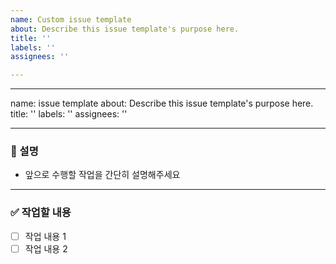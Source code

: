 ```yaml
---
name: Custom issue template
about: Describe this issue template's purpose here.
title: ''
labels: ''
assignees: ''

---
```


---
name: issue template
about: Describe this issue template's purpose here.
title: ''
labels: ''
assignees: ''

---

### 🙌 설명
- 앞으로 수행할 작업을 간단히 설명해주세요

---

### ✅ 작업할 내용
- [ ] 작업 내용 1
- [ ] 작업 내용 2

